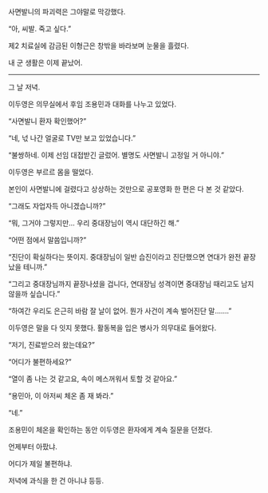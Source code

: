 사면발니의 파괴력은 그야말로 막강했다.

“아, 씨발. 죽고 싶다.”

제2 치료실에 감금된 이형근은 창밖을 바라보며 눈물을 흘렸다.

내 군 생활은 이제 끝났어.

* * *

그 날 저녁.

이두영은 의무실에서 후임 조용민과 대화를 나누고 있었다.

“사면발니 환자 확인했어?”

“네, 넋 나간 얼굴로 TV만 보고 있었습니다.”

“불쌍하네. 이제 선임 대접받긴 글렀어. 별명도 사면발니 고정일 거 아니야.”

이두영은 부르르 몸을 떨었다.

본인이 사면발니에 걸렸다고 상상하는 것만으로 공포영화 한 편은 다 본 것 같았다.

“그래도 자업자득 아니겠습니까?”

“뭐, 그거야 그렇지만… 우리 중대장님이 역시 대단하긴 해.”

“어떤 점에서 말씀입니까?”

“진단이 확실하다는 뜻이지. 중대장님이 일반 습진이라고 진단했으면 연대가 완전 끝장났을 테니까.”

“그리고 중대장님까지 끝장나셨을 겁니다, 연대장님 성격이면 중대장님 때리고도 남지 않을까 싶습니다.”

“하여간 우리도 은근히 바람 잘 날이 없어. 뭔가 사건이 계속 벌어진단 말…….”

이두영은 말을 다 잇지 못했다. 활동복을 입은 병사가 의무대로 들어왔다.

“저기, 진료받으러 왔는데요?”

“어디가 불편하세요?”

“열이 좀 나는 것 같고요, 속이 메스꺼워서 토할 것 같아요.”

“용민아, 이 아저씨 체온 좀 재 봐라.”

“네.”

조용민이 체온을 확인하는 동안 이두영은 환자에게 계속 질문을 던졌다.

언제부터 아팠냐.

어디가 제일 불편하냐.

저녁에 과식을 한 건 아니냐 등등.